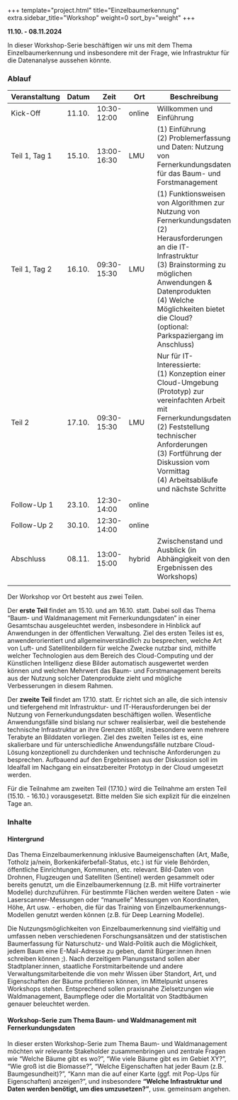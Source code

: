 +++
template="project.html"
title="Einzelbaumerkennung"
extra.sidebar_title="Workshop"
weight=0
sort_by="weight"
+++


**11.10. - 08.11.2024**

In dieser Workshop-Serie beschäftigen wir uns mit dem Thema Einzelbaumerkennung und insbesondere mit der Frage, wie Infrastruktur für die Datenanalyse aussehen könnte.



### Ablauf

 | Veranstaltung | Datum  | Zeit        | Ort    | Beschreibung                                                                                                                                                                                                                                                                      |
 | ------------- | ------ | ----------- | ------ | --------------------------------------------------------------------------------------------------------------------------------------------------------------------------------------------------------------------------------------------------------------------------------- |
 | Kick-Off      | 11.10. | 10:30-12:00 | online | Willkommen und Einführung                                                                                                                                                                                                                                                         |
 | Teil 1, Tag 1 | 15.10. | 13:00-16:30 | LMU    | (1) Einführung<br>(2) Problemerfassung und Daten: Nutzung von Fernerkundungsdaten für das Baum- und Forstmanagement                                                                                                                                                               |
 | Teil 1, Tag 2 | 16.10. | 09:30-15:30 | LMU    | (1) Funktionsweisen von Algorithmen zur Nutzung von Fernerkundungsdaten<br>(2) Herausforderungen an die IT-Infrastruktur<br>(3) Brainstorming zu möglichen Anwendungen & Datenprodukten<br>(4) Welche Möglichkeiten bietet die Cloud?<br>(optional: Parkspaziergang im Anschluss) |
 | Teil 2        | 17.10. | 09:30-15:30 | LMU    | Nur für IT-Interessierte:<br>(1) Konzeption einer Cloud-Umgebung (Prototyp) zur vereinfachten Arbeit mit Fernerkundungsdaten<br>(2) Feststellung technischer Anforderungen<br>(3) Fortführung der Diskussion vom Vormittag<br>(4) Arbeitsabläufe und nächste Schritte             |
 | Follow-Up 1   | 23.10. | 12:30-14:00 | online |                                                                                                                                                                                                                                                                                   |
 | Follow-Up 2   | 30.10. | 12:30-14:00 | online |                                                                                                                                                                                                                                                                                   |
 | Abschluss     | 08.11. | 13:00-15:00 | hybrid | Zwischenstand und Ausblick (in Abhängigkeit von den Ergebnissen des Workshops)                                                                                                                                                                                                    |
 |               |

Der Workshop vor Ort besteht aus zwei Teilen.

Der **erste Teil** findet am 15.10. und am 16.10. statt. Dabei soll das Thema “Baum- und Waldmanagement mit Fernerkundungsdaten” in einer Gesamtschau ausgeleuchtet werden, insbesondere in Hinblick auf Anwendungen in der öffentlichen Verwaltung. Ziel des ersten Teiles ist es, anwenderorientiert und allgemeinverständlich zu besprechen, welche Art von Luft- und Satellitenbildern für welche Zwecke nutzbar sind, mithilfe welcher Technologien aus dem Bereich des Cloud-Computing und der Künstlichen Intelligenz diese Bilder automatisch ausgewertet werden können und welchen Mehrwert das Baum- und Forstmanagement bereits aus der Nutzung solcher Datenprodukte zieht und mögliche Verbesserungen in diesem Rahmen.

Der **zweite Teil** findet am 17.10. statt. Er richtet sich an alle, die sich intensiv und tiefergehend mit Infrastruktur- und IT-Herausforderungen bei der Nutzung von Fernerkundungsdaten beschäftigen wollen. Wesentliche Anwendungsfälle sind bislang nur schwer realisierbar, weil die bestehende technische Infrastruktur an ihre Grenzen stößt, insbesondere wenn mehrere Terabyte an Bilddaten vorliegen. Ziel des zweiten Teiles ist es, eine skalierbare und für unterschiedliche Anwendungsfälle nutzbare Cloud-Lösung konzeptionell zu durchdenken und technische Anforderungen zu besprechen. Aufbauend auf den Ergebnissen aus der Diskussion soll im Idealfall im Nachgang ein einsatzbereiter Prototyp in der Cloud umgesetzt werden.

Für die Teilnahme am zweiten Teil (17.10.) wird die Teilnahme am ersten Teil (15.10. - 16.10.) vorausgesetzt. Bitte melden Sie sich explizit für die einzelnen Tage an.

### Inhalte  

#### Hintergrund

Das Thema Einzelbaumerkennung inklusive Baumeigenschaften (Art, Maße, Totholz ja/nein, Borkenkäferbefall-Status, etc.) ist für viele Behörden, öffentliche Einrichtungen, Kommunen, etc. relevant. Bild-Daten von Drohnen, Flugzeugen und Satelliten (Sentinel) werden gesammelt oder bereits genutzt, um die Einzelbaumerkennung (z.B. mit Hilfe vortrainerter Modelle) durchzuführen. Für bestimmte Flächen werden weitere Daten - wie Laserscanner-Messungen oder “manuelle” Messungen von Koordinaten, Höhe, Art usw. - erhoben, die für das Training von Einzelbaumerkennungs-Modellen genutzt werden können (z.B. für Deep Learning Modelle).

Die Nutzungsmöglichkeiten von Einzelbaumerkennung sind vielfältig und umfassen neben verschiedenen Forschungsansätzen und der statistischen Baumerfassung für Naturschutz- und Wald-Politik auch die Möglichkeit, jedem Baum eine E-Mail-Adresse zu geben, damit Bürger:innen ihnen schreiben können ;). Nach derzeitigem Planungsstand sollen aber Stadtplaner:innen, staatliche Forstmitarbeitende und andere Verwaltungsmitarbeitende die von mehr Wissen über Standort, Art, und Eigenschaften der Bäume profitieren können, im Mittelpunkt unseres Workshops stehen. Entsprechend sollen praxisnahe Zielsetzungen wie Waldmanagement, Baumpflege oder die Mortalität von Stadtbäumen genauer beleuchtet werden.

#### Workshop-Serie zum Thema Baum- und Waldmanagement mit Fernerkundungsdaten

In dieser ersten Workshop-Serie zum Thema Baum- und Waldmanagement möchten wir relevante Stakeholder zusammenbringen und zentrale Fragen wie “Welche Bäume gibt es wo?”, “Wie viele Bäume gibt es im Gebiet XY?”, “Wie groß ist die Biomasse?”, “Welche Eigenschaften hat jeder Baum (z.B. Baumgesundheit)?”, “Kann man die auf einer Karte (ggf. mit Pop-Ups für Eigenschaften) anzeigen?”, und insbesondere **“Welche Infrastruktur und Daten werden benötigt, um dies umzusetzen?”**, usw. gemeinsam angehen.



